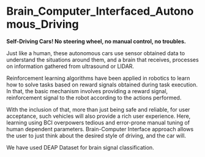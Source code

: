 # Brain_Computer_Interfaced_Autonomous_Driving
**Self-Driving Cars! No steering wheel, no manual control, no troubles.** 

Just like a human, these autonomous cars use sensor obtained data to understand the situations 
around them, and a brain that receives, processes on information gathered from ultrasound or LIDAR. 

Reinforcement learning algorithms have been applied in robotics to learn how to solve tasks based on reward signals obtained 
during task execution. In that, the basic mechanism involves providing a reward signal, reinforcement signal to the robot 
according to the actions performed. 

With the inclusion of that, more than just being safe and reliable, for user acceptance, such vehicles will also provide a 
rich user experience. Here, learning using BCI overpowers tedious and error-prone manual tuning of human dependent parameters. 
Brain-Computer Interface approach allows the user to just think about the desired style of driving, and the car will.

We have used DEAP Dataset for brain signal classification.
